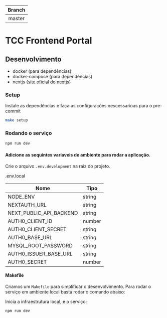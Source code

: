 | Branch |                                                                         
:------------------------------------------------------------------------------------------------------------------------------------------------------: | 
| master | 

# TCC Frontend Portal



## Desenvolvimento

- docker (para dependências)
- docker-compose (para dependências)
- nextjs ([site oficial do nextjs](https://nextjs.org))

### Setup

Instale as dependências e faça as configurações nescessarioas para o pre-commit

```sh
make setup
```


### Rodando o serviço

```sh
npm run dev
```


#### Adicione as sequintes variaveis de ambiente para rodar a aplicação. 

Crie o arquivo `.env.development` na raiz do projeto.

.env.local

|Nome|Tipo|
|----|----|
|NODE_ENV| string|
|NEXTAUTH_URL| string|
|NEXT_PUBLIC_API_BACKEND| string|
|AUTH0_CLIENT_ID| number|
|AUTH0_CLIENT_SECRET|  string|
|AUTH0_BASE_URL |string|
|MYSQL_ROOT_PASSWORD |string|
|AUTH0_ISSUER_BASE_URL|  string|
|AUTH0_SECRET| number|


#### Makefile

Criamos um `Makefile` para simplificar o desenvolvimento. Para rodar o serviço em ambiente local basta rodar o comando abaixo:

Inicia a infraestrutura local, e o serviço:

```sh
npm run dev
```
